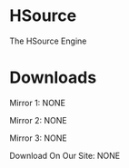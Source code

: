 # HSource
The HSource Engine

# Downloads
Mirror 1: NONE




Mirror 2: NONE




Mirror 3: NONE




Download On Our Site: NONE
